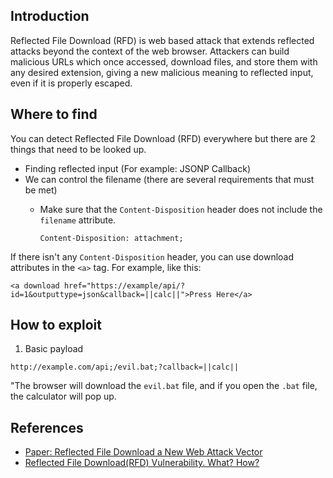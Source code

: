 
## Introduction

[](https://github.com/daffainfo/AllAboutBugBounty/blob/master/Reflected%20File%20Download.md#introduction)

Reflected File Download (RFD) is web based attack that extends reflected attacks beyond the context of the web browser. Attackers can build malicious URLs which once accessed, download files, and store them with any desired extension, giving a new malicious meaning to reflected input, even if it is properly escaped.

## Where to find

[](https://github.com/daffainfo/AllAboutBugBounty/blob/master/Reflected%20File%20Download.md#where-to-find)

You can detect Reflected File Download (RFD) everywhere but there are 2 things that need to be looked up.

- Finding reflected input (For example: JSONP Callback)
- We can control the filename (there are several requirements that must be met)
    - Make sure that the `Content-Disposition` header does not include the `filename` attribute.
        
        ```
        Content-Disposition: attachment;
        ```
        

If there isn't any `Content-Disposition` header, you can use download attributes in the `<a>` tag. For example, like this:

```
<a download href="https://example/api/?id=1&outputtype=json&callback=||calc||">Press Here</a>
```

## How to exploit

[](https://github.com/daffainfo/AllAboutBugBounty/blob/master/Reflected%20File%20Download.md#how-to-exploit)

1. Basic payload

```
http://example.com/api;/evil.bat;?callback=||calc||
```

"The browser will download the `evil.bat` file, and if you open the `.bat` file, the calculator will pop up.

## References

[](https://github.com/daffainfo/AllAboutBugBounty/blob/master/Reflected%20File%20Download.md#references)

- [Paper: Reflected File Download a New Web Attack Vector](https://drive.google.com/file/d/0B0KLoHg_gR_XQnV4RVhlNl96MHM/view?resourcekey=0-NV7cTUTB48bltMEddlULLg)
- [Reflected File Download(RFD) Vulnerability. What? How?](https://medium.com/@Johne_Jacob/rfd-reflected-file-download-what-how-6d0e6fdbe331)
